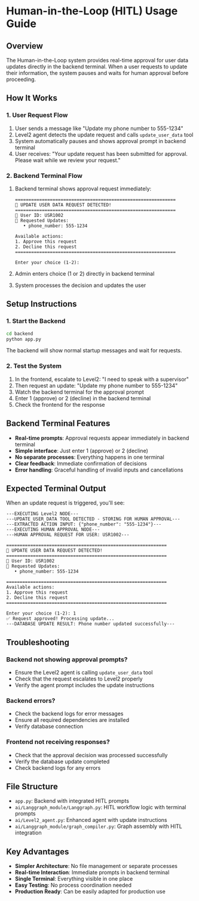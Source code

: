 # Human-in-the-Loop (HITL) Usage Guide

## Overview
The Human-in-the-Loop system provides real-time approval for user data updates directly in the backend terminal. When a user requests to update their information, the system pauses and waits for human approval before proceeding.

## How It Works

### 1. User Request Flow
1. User sends a message like "Update my phone number to 555-1234"
2. Level2 agent detects the update request and calls `update_user_data` tool
3. System automatically pauses and shows approval prompt in backend terminal
4. User receives: "Your update request has been submitted for approval. Please wait while we review your request."

### 2. Backend Terminal Flow
1. Backend terminal shows approval request immediately:
   ```
   ============================================================
   🚨 UPDATE USER DATA REQUEST DETECTED!
   ============================================================
   👤 User ID: USR1002
   📝 Requested Updates:
      • phone_number: 555-1234
   
   Available actions:
   1. Approve this request
   2. Decline this request
   ============================================================
   
   Enter your choice (1-2): 
   ```

2. Admin enters choice (1 or 2) directly in backend terminal
3. System processes the decision and updates the user

## Setup Instructions

### 1. Start the Backend
```bash
cd backend
python app.py
```

The backend will show normal startup messages and wait for requests.

### 2. Test the System
1. In the frontend, escalate to Level2: "I need to speak with a supervisor"
2. Then request an update: "Update my phone number to 555-1234"
3. Watch the backend terminal for the approval prompt
4. Enter 1 (approve) or 2 (decline) in the backend terminal
5. Check the frontend for the response

## Backend Terminal Features

- **Real-time prompts**: Approval requests appear immediately in backend terminal
- **Simple interface**: Just enter 1 (approve) or 2 (decline)
- **No separate processes**: Everything happens in one terminal
- **Clear feedback**: Immediate confirmation of decisions
- **Error handling**: Graceful handling of invalid inputs and cancellations

## Expected Terminal Output

When an update request is triggered, you'll see:

```
---EXECUTING Level2 NODE---
---UPDATE_USER_DATA TOOL DETECTED - STORING FOR HUMAN APPROVAL---
---EXTRACTED ACTION INPUT: {"phone_number": "555-1234"}---
---EXECUTING HUMAN APPROVAL NODE---
---HUMAN APPROVAL REQUEST FOR USER: USR1002---

============================================================
🚨 UPDATE USER DATA REQUEST DETECTED!
============================================================
👤 User ID: USR1002
📝 Requested Updates:
   • phone_number: 555-1234

============================================================
Available actions:
1. Approve this request
2. Decline this request
============================================================

Enter your choice (1-2): 1
✅ Request approved! Processing update...
---DATABASE UPDATE RESULT: Phone number updated successfully---
```

## Troubleshooting

### Backend not showing approval prompts?
- Ensure the Level2 agent is calling `update_user_data` tool
- Check that the request escalates to Level2 properly
- Verify the agent prompt includes the update instructions

### Backend errors?
- Check the backend logs for error messages
- Ensure all required dependencies are installed
- Verify database connection

### Frontend not receiving responses?
- Check that the approval decision was processed successfully
- Verify the database update completed
- Check backend logs for any errors

## File Structure
- `app.py`: Backend with integrated HITL prompts
- `ai/Langgraph_module/Langgraph.py`: HITL workflow logic with terminal prompts
- `ai/Level2_agent.py`: Enhanced agent with update instructions
- `ai/Langgraph_module/graph_compiler.py`: Graph assembly with HITL integration

## Key Advantages

- **Simpler Architecture**: No file management or separate processes
- **Real-time Interaction**: Immediate prompts in backend terminal
- **Single Terminal**: Everything visible in one place
- **Easy Testing**: No process coordination needed
- **Production Ready**: Can be easily adapted for production use